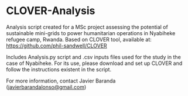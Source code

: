# CLOVER-Analysis
Analysis script created for a MSc project assessing the potential of sustainable mini-grids to power humanitarian operations in Nyabiheke refugee camp, Rwanda. Based on CLOVER tool, available at: https://github.com/phil-sandwell/CLOVER

Includes Analysis.py script and .csv inputs files used for the study in the case of Nyabiheke.
For its use, please download and set up CLOVER and follow the instructions existent in the script.

For more information, contact Javier Baranda (javierbarandalonso@gmail.com)

